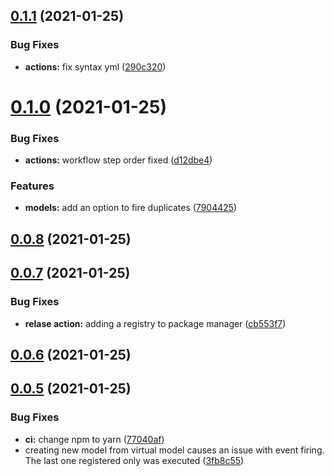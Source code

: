 ## [0.1.1](https://github.com/event-store/event-store/compare/v0.1.0...v0.1.1) (2021-01-25)


### Bug Fixes

* **actions:** fix syntax yml ([290c320](https://github.com/event-store/event-store/commit/290c320df233b8d35ebeaeaa4cff08766ff12f6f))



# [0.1.0](https://github.com/event-store/event-store/compare/v0.0.8...v0.1.0) (2021-01-25)


### Bug Fixes

* **actions:** workflow step order fixed ([d12dbe4](https://github.com/event-store/event-store/commit/d12dbe4b00e29b60aade25f5177dacf2e5de9fd6))


### Features

* **models:** add an option to fire duplicates ([7904425](https://github.com/event-store/event-store/commit/79044257b4fd7b0b5f7233179be7c4637bbc3bb2))



## [0.0.8](https://github.com/event-store/event-store/compare/v0.0.7...v0.0.8) (2021-01-25)



## [0.0.7](https://github.com/event-store/event-store/compare/v0.0.6...v0.0.7) (2021-01-25)


### Bug Fixes

* **relase action:** adding a registry to package manager ([cb553f7](https://github.com/event-store/event-store/commit/cb553f76a33604752d88eec4824637a7171ee40b))



## [0.0.6](https://github.com/event-store/event-store/compare/v0.0.5...v0.0.6) (2021-01-25)



## [0.0.5](https://github.com/event-store/event-store/compare/3fb8c551e9784e82b2c41f07d3df87ade949509b...v0.0.5) (2021-01-25)


### Bug Fixes

* **ci:** change npm to yarn ([77040af](https://github.com/event-store/event-store/commit/77040af1878dc11f115f7fd6f0bce7286d279699))
* creating new model from virtual model causes an issue with event firing. The last one registered only was executed ([3fb8c55](https://github.com/event-store/event-store/commit/3fb8c551e9784e82b2c41f07d3df87ade949509b))



